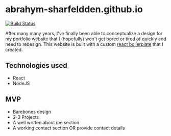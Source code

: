 # abrahym-sharfeldden.github.io

[![Build Status](https://app.travis-ci.com/abrahym-sharfeldden/abrahym-sharfeldden.github.io.svg?branch=master)](https://app.travis-ci.com/abrahym-sharfeldden/abrahym-sharfeldden.github.io)

After many many years, I've finally been able to conceptualize a design for my portfolio website that I (hopefully) won't get bored or tired of quickly and need to redesign. This website is built with a custom [react boilerplate](https://github.com/abrahym-sharfeldden/react-boilerplate) that I created.

## Technologies used

-   React
-   NodeJS

## MVP

-   Barebones design
-   2-3 Projects
-   A well written about me section
-   A working contact section OR provide contact details
